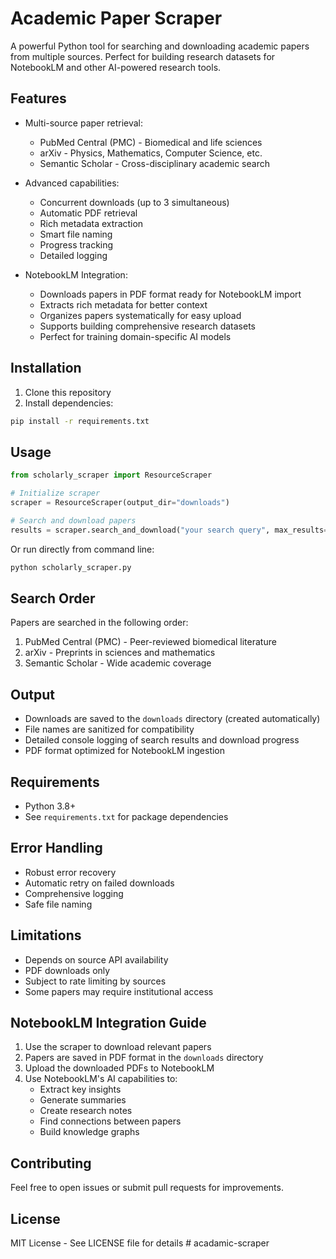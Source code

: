 # Academic Paper Scraper

A powerful Python tool for searching and downloading academic papers from multiple sources. Perfect for building research datasets for NotebookLM and other AI-powered research tools.

## Features

- Multi-source paper retrieval:
  - PubMed Central (PMC) - Biomedical and life sciences
  - arXiv - Physics, Mathematics, Computer Science, etc.
  - Semantic Scholar - Cross-disciplinary academic search

- Advanced capabilities:
  - Concurrent downloads (up to 3 simultaneous)
  - Automatic PDF retrieval
  - Rich metadata extraction
  - Smart file naming
  - Progress tracking
  - Detailed logging

- NotebookLM Integration:
  - Downloads papers in PDF format ready for NotebookLM import
  - Extracts rich metadata for better context
  - Organizes papers systematically for easy upload
  - Supports building comprehensive research datasets
  - Perfect for training domain-specific AI models

## Installation

1. Clone this repository
2. Install dependencies:
```bash
pip install -r requirements.txt
```

## Usage

```python
from scholarly_scraper import ResourceScraper

# Initialize scraper
scraper = ResourceScraper(output_dir="downloads")

# Search and download papers
results = scraper.search_and_download("your search query", max_results=5)
```

Or run directly from command line:
```bash
python scholarly_scraper.py
```

## Search Order

Papers are searched in the following order:
1. PubMed Central (PMC) - Peer-reviewed biomedical literature
2. arXiv - Preprints in sciences and mathematics
3. Semantic Scholar - Wide academic coverage

## Output

- Downloads are saved to the `downloads` directory (created automatically)
- File names are sanitized for compatibility
- Detailed console logging of search results and download progress
- PDF format optimized for NotebookLM ingestion

## Requirements

- Python 3.8+
- See `requirements.txt` for package dependencies

## Error Handling

- Robust error recovery
- Automatic retry on failed downloads
- Comprehensive logging
- Safe file naming

## Limitations

- Depends on source API availability
- PDF downloads only
- Subject to rate limiting by sources
- Some papers may require institutional access

## NotebookLM Integration Guide

1. Use the scraper to download relevant papers
2. Papers are saved in PDF format in the `downloads` directory
3. Upload the downloaded PDFs to NotebookLM
4. Use NotebookLM's AI capabilities to:
   - Extract key insights
   - Generate summaries
   - Create research notes
   - Find connections between papers
   - Build knowledge graphs

## Contributing

Feel free to open issues or submit pull requests for improvements.

## License

MIT License - See LICENSE file for details
#   a c a d a m i c - s c r a p e r  
 